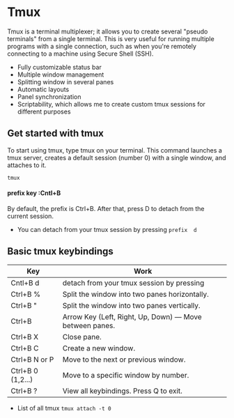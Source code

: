 
# Tmux

Tmux is a terminal multiplexer; it allows you to create several "pseudo terminals" from a single terminal. This is very useful for running multiple programs with a single connection, such as when you're remotely connecting to 
a machine using Secure Shell (SSH).

- Fully customizable status bar
- Multiple window management
- Splitting window in several panes
- Automatic layouts
- Panel synchronization
- Scriptability, which allows me to create custom tmux sessions for different purposes

## Get started with tmux
To start using tmux, type tmux on your terminal. This command launches a tmux server, creates a default session (number 0) with a single window, and attaches to it.

```
tmux
```
####  prefix key :Cntl+B
By default, the prefix is Ctrl+B. After that, press D to detach from the current session.

- You can detach from your tmux session by pressing  `prefix  d`

## Basic tmux keybindings
|Key|Work|
|---|----|
|Cntl+B d|detach from your tmux session by pressing |
|Ctrl+B % | Split the window into two panes horizontally.|
|Ctrl+B " | Split the window into two panes vertically.|
|Ctrl+B |Arrow Key (Left, Right, Up, Down) — Move between panes.|
|Ctrl+B X | Close pane.|
|Ctrl+B C | Create a new window.|
|Ctrl+B N or P | Move to the next or previous window.|
|Ctrl+B 0 (1,2...) | Move to a specific window by number.|
|Ctrl+B ? | View all keybindings. Press Q to exit.|


- List of all tmux `tmux attach -t 0`
